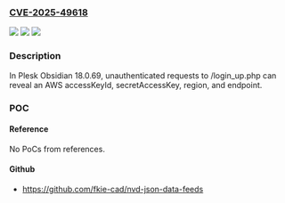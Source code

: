 ### [CVE-2025-49618](https://cve.mitre.org/cgi-bin/cvename.cgi?name=CVE-2025-49618)
![](https://img.shields.io/static/v1?label=Product&message=Obsidian&color=blue)
![](https://img.shields.io/static/v1?label=Version&message=18.0.69%20&color=brightgreen)
![](https://img.shields.io/static/v1?label=Vulnerability&message=CWE-402%20Transmission%20of%20Private%20Resources%20into%20a%20New%20Sphere%20('Resource%20Leak')&color=brightgreen)

### Description

In Plesk Obsidian 18.0.69, unauthenticated requests to /login_up.php can reveal an AWS accessKeyId, secretAccessKey, region, and endpoint.

### POC

#### Reference
No PoCs from references.

#### Github
- https://github.com/fkie-cad/nvd-json-data-feeds

